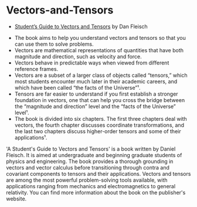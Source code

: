 # Vectors-and-Tensors

* [Student’s Guide to Vectors and Tensors](https://www4.danfleisch.com/sgvt/) by Dan Fleisch


- The book aims to help you understand vectors and tensors so that you can use them to solve problems.
- Vectors are mathematical representations of quantities that have both magnitude and direction, such as velocity and force.
- Vectors behave in predictable ways when viewed from different reference frames.
- Vectors are a subset of a larger class of objects called “tensors,” which most students encounter much later in their academic careers, and which have been called “the facts of the Universe”¹.
- Tensors are far easier to understand if you first establish a stronger foundation in vectors, one that can help you cross the bridge between the “magnitude and direction” level and the “facts of the Universe” level¹.
- The book is divided into six chapters. The first three chapters deal with vectors, the fourth chapter discusses coordinate transformations, and the last two chapters discuss higher-order tensors and some of their applications¹.

'A Student's Guide to Vectors and Tensors' is a book written by Daniel Fleisch. It is aimed at undergraduate and beginning graduate students of physics and engineering. The book provides a thorough grounding in vectors and vector calculus before transitioning through contra and covariant components to tensors and their applications. Vectors and tensors are among the most powerful problem-solving tools available, with applications ranging from mechanics and electromagnetics to general relativity. You can find more information about the book on the publisher's website.
